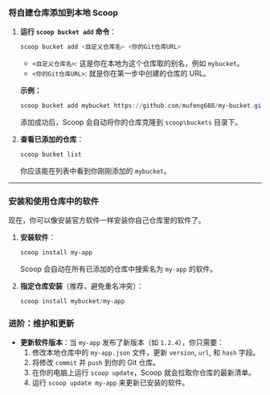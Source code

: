 
### **将自建仓库添加到本地 Scoop**

1.  **运行 `scoop bucket add` 命令**：
    ```powershell
    scoop bucket add <自定义仓库名> <你的Git仓库URL>
    ```
    *   `<自定义仓库名>`: 这是你在本地为这个仓库取的别名，例如 `mybucket`。
    *   `<你的Git仓库URL>`: 就是你在第一步中创建的仓库的 URL。

    **示例：**
    ```powershell
    scoop bucket add mybucket https://github.com/mufeng688/my-bucket.git
    ```
    添加成功后，Scoop 会自动将你的仓库克隆到 `scoop\buckets` 目录下。

2.  **查看已添加的仓库**：
    ```powershell
    scoop bucket list
    ```
    你应该能在列表中看到你刚刚添加的 `mybucket`。

---

### **安装和使用仓库中的软件**

现在，你可以像安装官方软件一样安装你自己仓库里的软件了。

1.  **安装软件**：
    ```powershell
    scoop install my-app
    ```
    Scoop 会自动在所有已添加的仓库中搜索名为 `my-app` 的软件。

2.  **指定仓库安装**（推荐，避免重名冲突）：
    ```powershell
    scoop install mybucket/my-app
    ```

### **进阶：维护和更新**

*   **更新软件版本**：当 `my-app` 发布了新版本（如 `1.2.4`），你只需要：
    1.  修改本地仓库中的 `my-app.json` 文件，更新 `version`, `url`, 和 `hash` 字段。
    2.  将修改 `commit` 并 `push` 到你的 Git 仓库。
    3.  在你的电脑上运行 `scoop update`，Scoop 就会拉取你仓库的最新清单。
    4.  运行 `scoop update my-app` 来更新已安装的软件。
